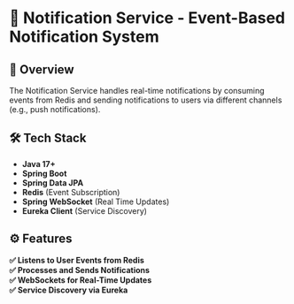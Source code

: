 
# 🔔 Notification Service - Event-Based Notification System

## 📌 Overview

The Notification Service handles real-time notifications by consuming events from Redis and sending notifications to users via different channels (e.g., push notifications).

## 🛠️ Tech Stack

- **Java 17+**
- **Spring Boot**
- **Spring Data JPA**
- **Redis** (Event Subscription)
- **Spring WebSocket** (Real Time Updates)
- **Eureka Client** (Service Discovery)

## ⚙️ Features

**✅ Listens to User Events from Redis**<br>
**✅ Processes and Sends Notifications**<br>
**✅ WebSockets for Real-Time Updates**<br>
**✅ Service Discovery via Eureka**<br>
